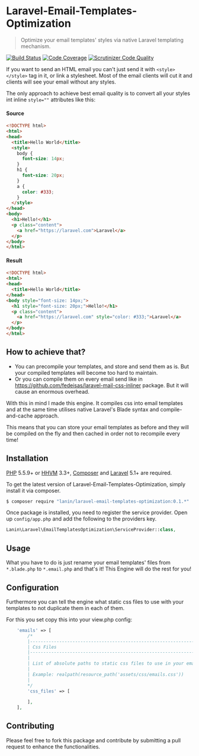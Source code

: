 # Laravel-Email-Templates-Optimization
> Optimize your email templates' styles via native Laravel templating mechanism.

[![Build Status](https://travis-ci.org/mlanin/laravel-email-templates-optimization.svg?branch=master)](https://travis-ci.org/mlanin/laravel-email-templates-optimization)
[![Code Coverage](https://scrutinizer-ci.com/g/mlanin/laravel-email-templates-optimization/badges/coverage.png?b=master)](https://scrutinizer-ci.com/g/mlanin/laravel-email-templates-optimization/?branch=master)
[![Scrutinizer Code Quality](https://scrutinizer-ci.com/g/mlanin/laravel-email-templates-optimization/badges/quality-score.png?b=master)](https://scrutinizer-ci.com/g/mlanin/laravel-email-templates-optimization/?branch=master)

If you want to send an HTML email you can't just send it with `<style></style>` tag in it, or link a stylesheet. Most of the email clients will cut it and clients will see your email without any styles.

The only approach to achieve best email quality is to convert all your styles int inline `style=""` attributes like this:

#### Source
```html
<!DOCTYPE html>
<html>
<head>
  <title>Hello World</title>
  <style>
    body {
      font-size: 14px;
    }
    h1 {
      font-size: 20px;
    }
    a {
      color: #333;
    }
  </style>
</head>
<body>
  <h1>Hello!</h1>
  <p class="content">
    <a href="https://laravel.com">Laravel</a>
  </p>
</body>
</html>
```

#### Result
```html
<!DOCTYPE html>
<html>
<head>
  <title>Hello World</title>
</head>
<body style="font-size: 14px;">
  <h1 style="font-size: 20px;">Hello!</h1>
  <p class="content">
    <a href="https://laravel.com" style="color: #333;">Laravel</a>
  </p>
</body>
</html>
```

## How to achieve that?

- You can precompile your templates, and store and send them as is. But your compiled templates will become too hard to maintain.
- Or you can compile them on every email send like in https://github.com/fedeisas/laravel-mail-css-inliner package. But it will cause an enormous overhead.

With this in mind I made this engine. It compiles css into email templates and at the same time utilises native Laravel's Blade syntax and compile-and-cache approach.

This means that you can store your email templates as before and they will be compiled on the fly and then cached in order not to recompile every time!

## Installation

[PHP](https://php.net) 5.5.9+ or [HHVM](http://hhvm.com) 3.3+, [Composer](https://getcomposer.org) and [Laravel](http://laravel.com) 5.1+ are required.

To get the latest version of Laravel-Email-Templates-Optimization, simply install it via composer.

```bash
$ composer require "lanin/laravel-email-templates-optimization:0.1.*"
```

Once package is installed, you need to register the service provider. Open up `config/app.php` and add the following to the providers key.

```php
Lanin\Laravel\EmailTemplatesOptimization\ServiceProvider::class,
```

## Usage

What you have to do is just rename your email templates' files from `*.blade.php` to `*.email.php` and that's it! This Engine will do the rest for you!

## Configuration

Furthermore you can tell the engine what static css files to use with your templates to not duplicate them in each of them.

For this you set copy this into your view.php config:

```php
    'emails' => [
        /*
        |--------------------------------------------------------------------------
        | Css Files
        |--------------------------------------------------------------------------
        |
        | List of absolute paths to static css files to use in your email templates.
        |
        | Example: realpath(resource_path('assets/css/emails.css'))
        |
        */
        'css_files' => [
        
        ],
    ],
```

## Contributing

Please feel free to fork this package and contribute by submitting a pull request to enhance the functionalities.